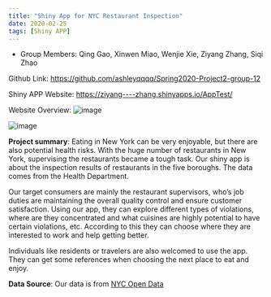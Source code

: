 ```yaml
---
title: "Shiny App for NYC Restaurant Inspection"
date: 2020-02-25
tags: [Shiny APP]
---
```


- Group Members: Qing Gao, Xinwen Miao, Wenjie Xie, Ziyang Zhang, Siqi Zhao

Github Link: <https://github.com/ashleyqqqq/Spring2020-Project2-group-12>

Shiny APP Website: <https://ziyang----zhang.shinyapps.io/AppTest/>

Website Overview:
![image](https://drive.google.com/uc?export=view&id=1aB4gz--MdZB-ZeUMFoRR6QPeLBgRQsjd)

![image](https://drive.google.com/uc?export=view&id=18tlDJ2oqEcrupLBYvfAGpMPGfIxyI6gC)

**Project summary**: Eating in New York can be very enjoyable, but there are also potential health risks. With the huge number of restaurants in New York, supervising the restaurants became a tough task. 
Our shiny app is about the inspection results of restaurants in the five boroughs. The data comes from the Health Department.

Our target consumers are mainly the restaurant supervisors, who’s job duties are maintaining the overall quality   control and ensure customer satisfaction. Using our app, they can explore different types of violations, where     are they concentrated and what cuisines are highly potential to have certain violations, etc. According to this    they can choose where they  are interested to work and help getting better.

Individuals like residents or travelers are also welcomed to use the app. They can get some references when        choosing the next place to eat and enjoy.  

**Data Source**: Our data is from [NYC Open Data](https://opendata.cityofnewyork.us/)